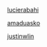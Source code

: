 [lucierabahi](https://github.com/lucierabahi)

[amaduasko](https://github.com/amaduasko)

[justinwlin](https://github.com/justinwlin)
